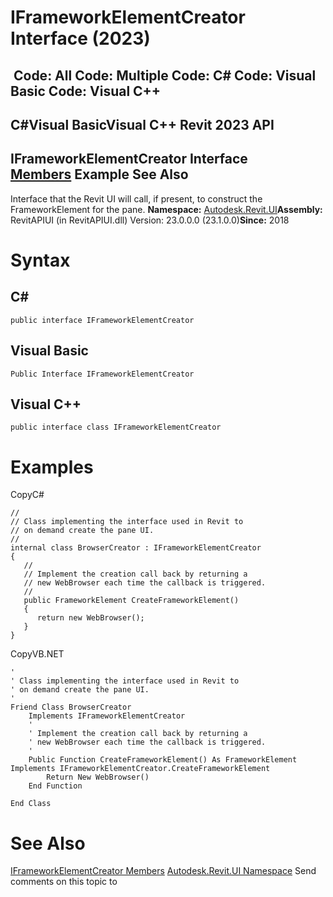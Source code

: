 # IFrameworkElementCreator Interface (2023)

﻿
 Code: All Code: Multiple Code: C# Code: Visual Basic Code: Visual C++   
---  
C#Visual BasicVisual C++
Revit 2023 API  
---  
IFrameworkElementCreator Interface  
[Members](0165b9be-4760-1fab-2343-1ca8af63148f.md "IFrameworkElementCreator Members") Example See Also  
---  
Interface that the Revit UI will call, if present, to construct the FrameworkElement for the pane. 
**Namespace:** [Autodesk.Revit.UI](e86fd90a-8957-02a6-da7f-ced248966e3e.md "Autodesk.Revit.UI Namespace")**Assembly:** RevitAPIUI (in RevitAPIUI.dll) Version: 23.0.0.0 (23.1.0.0)**Since:** 2018 
# Syntax
C#  
---  
```text
public interface IFrameworkElementCreator
```
  
Visual Basic  
---  
```text
Public Interface IFrameworkElementCreator
```
  
Visual C++  
---  
```text
public interface class IFrameworkElementCreator
```
  
# Examples
CopyC#
```text
// 
// Class implementing the interface used in Revit to 
// on demand create the pane UI.
// 
internal class BrowserCreator : IFrameworkElementCreator
{
   // 
   // Implement the creation call back by returning a
   // new WebBrowser each time the callback is triggered. 
   // 
   public FrameworkElement CreateFrameworkElement()
   {
      return new WebBrowser();
   }
}
```

CopyVB.NET
```text
'
' Class implementing the interface used in Revit to 
' on demand create the pane UI.
'
Friend Class BrowserCreator
    Implements IFrameworkElementCreator
    ' 
    ' Implement the creation call back by returning a
    ' new WebBrowser each time the callback is triggered. 
    '
    Public Function CreateFrameworkElement() As FrameworkElement Implements IFrameworkElementCreator.CreateFrameworkElement
        Return New WebBrowser()
    End Function

End Class
```

# See Also
[IFrameworkElementCreator Members](0165b9be-4760-1fab-2343-1ca8af63148f.md "IFrameworkElementCreator Members")
[Autodesk.Revit.UI Namespace](e86fd90a-8957-02a6-da7f-ced248966e3e.md "Autodesk.Revit.UI Namespace")
Send comments on this topic to 